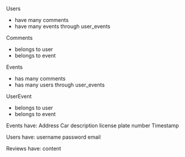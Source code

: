 Users
 - have many comments
 - have many events through user_events

 Comments
 - belongs to user
 - belongs to event


 Events
 - has many comments
 - has many users through user_events

UserEvent
- belongs to user
- belongs to event


Events have:
Address
Car description
license plate number
Timestamp

Users have:
username
password
email

Reviews have:
content